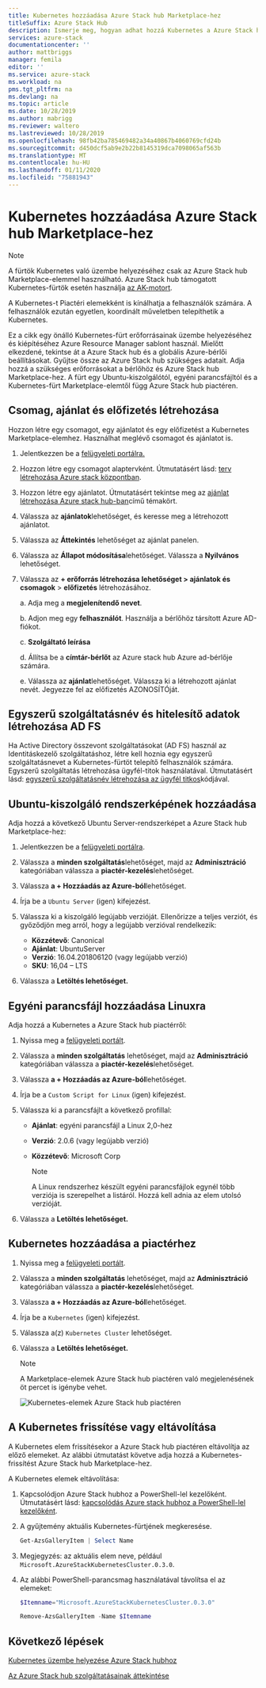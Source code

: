 ```yaml
---
title: Kubernetes hozzáadása Azure Stack hub Marketplace-hez
titleSuffix: Azure Stack Hub
description: Ismerje meg, hogyan adhat hozzá Kubernetes a Azure Stack hub Marketplace-hez.
services: azure-stack
documentationcenter: ''
author: mattbriggs
manager: femila
editor: ''
ms.service: azure-stack
ms.workload: na
pms.tgt_pltfrm: na
ms.devlang: na
ms.topic: article
ms.date: 10/28/2019
ms.author: mabrigg
ms.reviewer: waltero
ms.lastreviewed: 10/28/2019
ms.openlocfilehash: 98fb42ba785469482a34a40867b4060769cfd24b
ms.sourcegitcommit: d450dcf5ab9e2b22b8145319dca7098065af563b
ms.translationtype: MT
ms.contentlocale: hu-HU
ms.lasthandoff: 01/11/2020
ms.locfileid: "75881943"
---
```

# <a name="add-kubernetes-to-azure-stack-hub-marketplace"></a>Kubernetes hozzáadása Azure Stack hub Marketplace-hez

> [!note]  
> A fürtök Kubernetes való üzembe helyezéséhez csak az Azure Stack hub Marketplace-elemmel használható. Azure Stack hub támogatott Kubernetes-fürtök esetén használja [az AK-motort](azure-stack-aks-engine.md).

A Kubernetes-t Piactéri elemekként is kínálhatja a felhasználók számára. A felhasználók ezután egyetlen, koordinált műveletben telepíthetik a Kubernetes.

Ez a cikk egy önálló Kubernetes-fürt erőforrásainak üzembe helyezéséhez és kiépítéséhez Azure Resource Manager sablont használ. Mielőtt elkezdené, tekintse át a Azure Stack hub és a globális Azure-bérlői beállításokat. Gyűjtse össze az Azure Stack hub szükséges adatait. Adja hozzá a szükséges erőforrásokat a bérlőhöz és Azure Stack hub Marketplace-hez. A fürt egy Ubuntu-kiszolgálótól, egyéni parancsfájltól és a Kubernetes-fürt Marketplace-elemtől függ Azure Stack hub piactéren.

## <a name="create-a-plan-an-offer-and-a-subscription"></a>Csomag, ajánlat és előfizetés létrehozása

Hozzon létre egy csomagot, egy ajánlatot és egy előfizetést a Kubernetes Marketplace-elemhez. Használhat meglévő csomagot és ajánlatot is.

1. Jelentkezzen be a [felügyeleti portálra.](https://adminportal.local.azurestack.external)

1. Hozzon létre egy csomagot alaptervként. Útmutatásért lásd: [terv létrehozása Azure stack központban](azure-stack-create-plan.md).

1. Hozzon létre egy ajánlatot. Útmutatásért tekintse meg az [ajánlat létrehozása Azure stack hub-ban](azure-stack-create-offer.md)című témakört.

1. Válassza az **ajánlatok**lehetőséget, és keresse meg a létrehozott ajánlatot.

1. Válassza az **Áttekintés** lehetőséget az ajánlat panelen.

1. Válassza az **Állapot módosítása**lehetőséget. Válassza a **Nyilvános** lehetőséget.

1. Válassza az **+ erőforrás létrehozása** **lehetőséget > ajánlatok és csomagok** > **előfizetés** létrehozásához.

    a. Adja meg a **megjelenítendő nevet**.

    b. Adjon meg egy **felhasználót**. Használja a bérlőhöz társított Azure AD-fiókot.

    c. **Szolgáltató leírása**

    d. Állítsa be a **címtár-bérlőt** az Azure stack hub Azure ad-bérlője számára. 

    e. Válassza az **ajánlat**lehetőséget. Válassza ki a létrehozott ajánlat nevét. Jegyezze fel az előfizetés AZONOSÍTÓját.

## <a name="create-a-service-principal-and-credentials-in-ad-fs"></a>Egyszerű szolgáltatásnév és hitelesítő adatok létrehozása AD FS

Ha Active Directory összevont szolgáltatásokat (AD FS) használ az Identitáskezelő szolgáltatáshoz, létre kell hoznia egy egyszerű szolgáltatásnevet a Kubernetes-fürtöt telepítő felhasználók számára. Egyszerű szolgáltatás létrehozása ügyfél-titok használatával. Útmutatásért lásd: [egyszerű szolgáltatásnév létrehozása az ügyfél titkos](azure-stack-create-service-principals.md#create-a-service-principal-that-uses-client-secret-credentials)kódjával.

## <a name="add-an-ubuntu-server-image"></a>Ubuntu-kiszolgáló rendszerképének hozzáadása

Adja hozzá a következő Ubuntu Server-rendszerképet a Azure Stack hub Marketplace-hez:

1. Jelentkezzen be a [felügyeleti portálra](https://adminportal.local.azurestack.external).

1. Válassza a **minden szolgáltatás**lehetőséget, majd az **Adminisztráció** kategóriában válassza a **piactér-kezelés**lehetőséget.

1. Válassza **a + Hozzáadás az Azure-ból**lehetőséget.

1. Írja be a `Ubuntu Server` (igen) kifejezést.

1. Válassza ki a kiszolgáló legújabb verzióját. Ellenőrizze a teljes verziót, és győződjön meg arról, hogy a legújabb verzióval rendelkezik:
    - **Közzétevő**: Canonical
    - **Ajánlat**: UbuntuServer
    - **Verzió**: 16.04.201806120 (vagy legújabb verzió)
    - **SKU**: 16,04 – LTS

1. Válassza a **Letöltés lehetőséget.**

## <a name="add-a-custom-script-for-linux"></a>Egyéni parancsfájl hozzáadása Linuxra

Adja hozzá a Kubernetes a Azure Stack hub piactérről:

1. Nyissa meg a [felügyeleti portált](https://adminportal.local.azurestack.external).

1. Válassza a **minden szolgáltatás** lehetőséget, majd az **Adminisztráció** kategóriában válassza a **piactér-kezelés**lehetőséget.

1. Válassza **a + Hozzáadás az Azure-ból**lehetőséget.

1. Írja be a `Custom Script for Linux` (igen) kifejezést.

1. Válassza ki a parancsfájlt a következő profillal:
   - **Ajánlat**: egyéni parancsfájl a Linux 2,0-hez
   - **Verzió**: 2.0.6 (vagy legújabb verzió)
   - **Közzétevő**: Microsoft Corp

     > [!Note]  
     > A Linux rendszerhez készült egyéni parancsfájlok egynél több verziója is szerepelhet a listáról. Hozzá kell adnia az elem utolsó verzióját.

1. Válassza a **Letöltés lehetőséget.**

## <a name="add-kubernetes-to-the-marketplace"></a>Kubernetes hozzáadása a piactérhez

1. Nyissa meg a [felügyeleti portált](https://adminportal.local.azurestack.external).

1. Válassza a **minden szolgáltatás** lehetőséget, majd az **Adminisztráció** kategóriában válassza a **piactér-kezelés**lehetőséget.

1. Válassza **a + Hozzáadás az Azure-ból**lehetőséget.

1. Írja be a `Kubernetes` (igen) kifejezést.

1. Válassza a(z) `Kubernetes Cluster` lehetőséget.

1. Válassza a **Letöltés lehetőséget.**

    > [!note]  
    > A Marketplace-elemek Azure Stack hub piactéren való megjelenésének öt percet is igénybe vehet.

    ![Kubernetes-elemek Azure Stack hub piactéren](../user/media/azure-stack-solution-template-kubernetes-deploy/marketplaceitem.png)

## <a name="update-or-remove-the-kubernetes"></a>A Kubernetes frissítése vagy eltávolítása

A Kubernetes elem frissítésekor a Azure Stack hub piactéren eltávolítja az előző elemeket. Az alábbi útmutatást követve adja hozzá a Kubernetes-frissítést Azure Stack hub Marketplace-hez.

A Kubernetes elemek eltávolítása:

1. Kapcsolódjon Azure Stack hubhoz a PowerShell-lel kezelőként. Útmutatásért lásd: [kapcsolódás Azure stack hubhoz a PowerShell-lel kezelőként](azure-stack-powershell-configure-admin.md).

2. A gyűjtemény aktuális Kubernetes-fürtjének megkeresése.

    ```powershell  
    Get-AzsGalleryItem | Select Name
    ```
    
3. Megjegyzés: az aktuális elem neve, például `Microsoft.AzureStackKubernetesCluster.0.3.0`.

4. Az alábbi PowerShell-parancsmag használatával távolítsa el az elemeket:

    ```powershell  
    $Itemname="Microsoft.AzureStackKubernetesCluster.0.3.0"

    Remove-AzsGalleryItem -Name $Itemname
    ```

## <a name="next-steps"></a>Következő lépések

[Kubernetes üzembe helyezése Azure Stack hubhoz](../user/azure-stack-solution-template-kubernetes-deploy.md)

[Az Azure Stack hub szolgáltatásainak áttekintése](service-plan-offer-subscription-overview.md)
